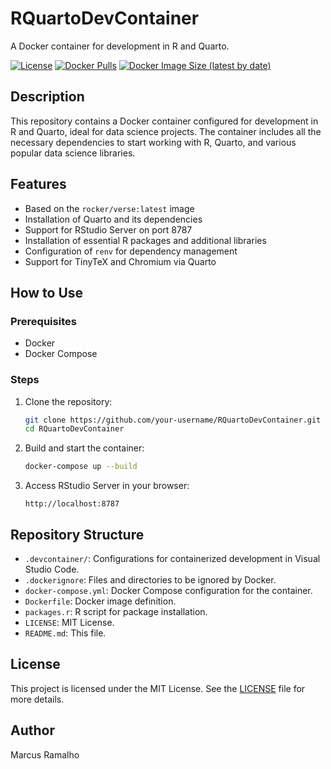 # RQuartoDevContainer

A Docker container for development in R and Quarto.

[![License](https://img.shields.io/github/license/mashape/apistatus.svg)](https://opensource.org/licenses/MIT)
[![Docker Pulls](https://img.shields.io/docker/pulls/marcusramalho/rquartodevcontainer)](https://hub.docker.com/r/marcusramalho/rquartodevcontainer)
[![Docker Image Size (latest by date)](https://img.shields.io/docker/image-size/marcusramalho/rquartodevcontainer)](https://hub.docker.com/r/marcusramalho/rquartodevcontainer)

## Description

This repository contains a Docker container configured for development in R and Quarto, ideal for data science projects. The container includes all the necessary dependencies to start working with R, Quarto, and various popular data science libraries.

## Features

- Based on the `rocker/verse:latest` image
- Installation of Quarto and its dependencies
- Support for RStudio Server on port 8787
- Installation of essential R packages and additional libraries
- Configuration of `renv` for dependency management
- Support for TinyTeX and Chromium via Quarto

## How to Use

### Prerequisites

- Docker
- Docker Compose

### Steps

1. Clone the repository:

   ```sh
   git clone https://github.com/your-username/RQuartoDevContainer.git
   cd RQuartoDevContainer
   ```

2. Build and start the container:

   ```sh
   docker-compose up --build
   ```

3. Access RStudio Server in your browser:
   ```
   http://localhost:8787
   ```

## Repository Structure

- `.devcontainer/`: Configurations for containerized development in Visual Studio Code.
- `.dockerignore`: Files and directories to be ignored by Docker.
- `docker-compose.yml`: Docker Compose configuration for the container.
- `Dockerfile`: Docker image definition.
- `packages.r`: R script for package installation.
- `LICENSE`: MIT License.
- `README.md`: This file.

## License

This project is licensed under the MIT License. See the [LICENSE](LICENSE) file for more details.

## Author

Marcus Ramalho
